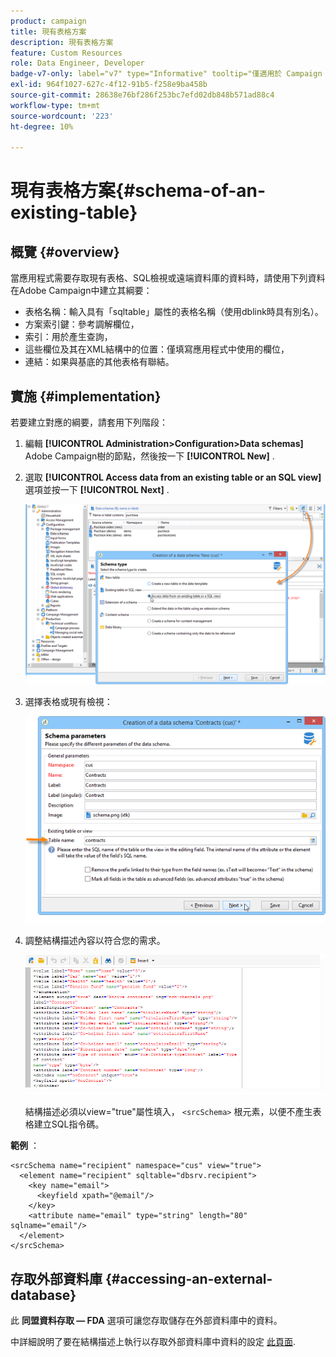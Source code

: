 ```yaml
---
product: campaign
title: 現有表格方案
description: 現有表格方案
feature: Custom Resources
role: Data Engineer, Developer
badge-v7-only: label="v7" type="Informative" tooltip="僅適用於 Campaign Classic v7"
exl-id: 964f1027-627c-4f12-91b5-f258e9ba458b
source-git-commit: 28638e76bf286f253bc7efd02db848b571ad88c4
workflow-type: tm+mt
source-wordcount: '223'
ht-degree: 10%

---
```


# 現有表格方案{#schema-of-an-existing-table}

## 概覽 {#overview}

當應用程式需要存取現有表格、SQL檢視或遠端資料庫的資料時，請使用下列資料在Adobe Campaign中建立其綱要：

* 表格名稱：輸入具有「sqltable」屬性的表格名稱（使用dblink時具有別名）。
* 方案索引鍵：參考調解欄位，
* 索引：用於產生查詢，
* 這些欄位及其在XML結構中的位置：僅填寫應用程式中使用的欄位，
* 連結：如果與基底的其他表格有聯結。

## 實施 {#implementation}

若要建立對應的綱要，請套用下列階段：

1. 編輯 **[!UICONTROL Administration>Configuration>Data schemas]** Adobe Campaign樹的節點，然後按一下 **[!UICONTROL New]** .
1. 選取 **[!UICONTROL Access data from an existing table or an SQL view]** 選項並按一下 **[!UICONTROL Next]** .

   ![](assets/s_ncs_configuration_extand_a_schema.png)

1. 選擇表格或現有檢視：

   ![](assets/s_ncs_configuration_select_table.png)

1. 調整結構描述內容以符合您的需求。

   ![](assets/s_ncs_configuration_view_create_schema.png)

   結構描述必須以view=&quot;true&quot;屬性填入， `<srcSchema>` 根元素，以便不產生表格建立SQL指令碼。

**範例** ：

```
<srcSchema name="recipient" namespace="cus" view="true">
  <element name="recipient" sqltable="dbsrv.recipient">
    <key name="email">
      <keyfield xpath="@email"/>
    </key>   
    <attribute name="email" type="string" length="80" sqlname="email"/>
  </element>
</srcSchema>
```

## 存取外部資料庫 {#accessing-an-external-database}

此 **同盟資料存取 — FDA** 選項可讓您存取儲存在外部資料庫中的資料。

中詳細說明了要在結構描述上執行以存取外部資料庫中資料的設定 [此頁面](../../installation/using/creating-data-schema.md).
